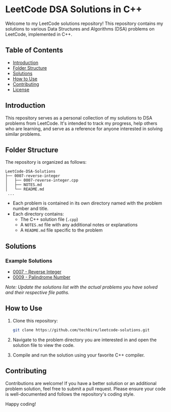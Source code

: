 # LeetCode DSA Solutions in C++

Welcome to my LeetCode solutions repository! This repository contains my solutions to various Data Structures and Algorithms (DSA) problems on LeetCode, implemented in C++.

## Table of Contents

- [Introduction](#introduction)
- [Folder Structure](#folder-structure)
- [Solutions](#solutions)
- [How to Use](#how-to-use)
- [Contributing](#contributing)
- [License](#license)

## Introduction

This repository serves as a personal collection of my solutions to DSA problems from LeetCode. It's intended to track my progress, help others who are learning, and serve as a reference for anyone interested in solving similar problems.

## Folder Structure

The repository is organized as follows:

```
LeetCode-DSA-Solutions
├── 0007-reverse-integer
│   ├── 0007-reverse-integer.cpp
│   ├── NOTES.md
│   └── README.md
 ...
```

- Each problem is contained in its own directory named with the problem number and title.
- Each directory contains:
  - The C++ solution file (`.cpp`)
  - A `NOTES.md` file with any additional notes or explanations
  - A `README.md` file specific to the problem

## Solutions

### Example Solutions

- [0007 - Reverse Integer](0007-reverse-integer/0007-reverse-integer.cpp)
- [0009 - Palindrome Number](0009-palindrome-number/0009-palindrome-number.cpp)

*Note: Update the solutions list with the actual problems you have solved and their respective file paths.*

## How to Use

1. Clone this repository:
    ```bash
    git clone https://github.com/techbire/leetcode-solutions.git
    ```

2. Navigate to the problem directory you are interested in and open the solution file to view the code.

3. Compile and run the solution using your favorite C++ compiler.

## Contributing

Contributions are welcome! If you have a better solution or an additional problem solution, feel free to submit a pull request. Please ensure your code is well-documented and follows the repository's coding style.


Happy coding!
